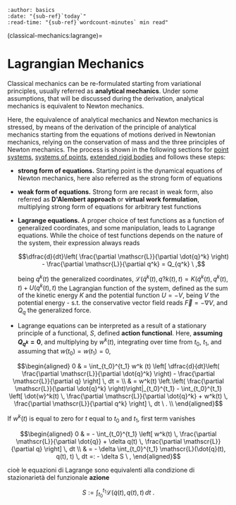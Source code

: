 ```{article-info}
:author: basics
:date: "{sub-ref}`today`"
:read-time: "{sub-ref}`wordcount-minutes` min read"
```

(classical-mechanics:lagrange)=
# Lagrangian Mechanics

Classical mechanics can be re-formulated starting from variational principles, usually referred as **analytical mechanics**. Under some assumptions, that will be discussed during the derivation, analytical mechanics is equivalent to Newton mechanics.

Here, the equivalence of analytical mechanics and Newton mechanics is stressed, by means of the derivation of the principle of analytical mechanics starting from the equations of motions derived in Newtonian mechanics, relying on the conservation of mass and the three principles of Newton mechanics. The process is shown in the following sections for [point systems](classical-mechanics:lagrange:point), [systems of points](classical-mechanics:lagrange:points), [extended rigid bodies](classical-mechanics:lagrange:rigid) and follows these steps:
- **strong form of equations.** Starting point is the dynamical equations of Newton mechanics, here also referred as the strong form of equations
- **weak form of equations.** Strong form are recast in weak form, also referred as **D'Alembert approach** or **virtual work formulation**, multiplying strong form of equations for arbitrary test functions
- **Lagrange equations.** A proper choice of test functions as a function of generalized coordinates, and some manipulation, leads to Lagrange equations. While the choice of test functions depends on the nature of the system, their expression always reads

   $$\dfrac{d}{dt}\left( \frac{\partial \mathscr{L}}{\partial \dot{q}^k} \right) - \frac{\partial \mathscr{L}}{\partial q^k} = Q_{q^k} \ ,$$

   being $q^k(t)$ the generalized coordinates, $\mathscr{L}\left(\dot{q}^k(t), q?k(t), t \right) = K\left(\dot{q}^k(t), q^k(t), t\right) + U(q^k(t), t)$ the Lagrangian function of the system, defined as the sum of the kinetic energy $K$ and the potential function $U = - V$, being $V$ the potential energy - s.t. the conservative vector field reads $\vec{F} = - \nabla V$, and $Q_q$ the generalized force.

- Lagrange equations can be interpreted as a result of a stationary principle of a functional, $S$, defined **action functional**. Here, **assuming $Q_{q^{k}} = 0$**, and multiplying by $w^k(t)$, integrating over time from $t_0$, $t_1$, and assuming that $w(t_0) = w(t_1) = 0$,

$$\begin{aligned}
  0 & = \int_{t_0}^{t_1} w^k (t) \left[ \dfrac{d}{dt}\left( \frac{\partial \mathscr{L}}{\partial \dot{q}^k} \right) - \frac{\partial \mathscr{L}}{\partial q} \right] \, dt = \\
    & = w^k(t) \left.\left( \frac{\partial \mathscr{L}}{\partial \dot{q}^k} \right)\right|_{t_0}^{t_1} - \int_{t_0}^{t_1} \left[ \dot{w}^k(t) \, \frac{\partial \mathscr{L}}{\partial \dot{q}^k} + w^k(t) \, \frac{\partial \mathscr{L}}{\partial q^k} \right] \, dt \ . \\
\end{aligned}$$

If $w^k(t)$ is equal to zero for $t$ equal to $t_0$ and $t_1$, first term vanishes

$$\begin{aligned}
    0 & = - \int_{t_0}^{t_1} \left[ w^k(t) \, \frac{\partial \mathscr{L}}{\partial \dot{q}} + \delta q(t) \, \frac{\partial \mathscr{L}}{\partial q} \right] \, dt \\
    & = - \delta \int_{t_0}^{t_1} \mathscr{L}(\dot{q}(t), q(t), t) \, dt =: - \delta S \ ,
\end{aligned}$$

cioè le equazioni di Lagrange sono equivalenti alla condizione di stazionarietà del funzionale **azione**

$$S:= \int_{t_0}^{t_1} \mathscr{L}(\dot{q}(t), q(t), t) \, dt \ .$$
<!--
Riformulazione della meccanica di Newton:
- **forma debole** delle equazioni: approccio di D'Alembert, lavori virtuali
- **equazioni di Lagrange**

con $\mathscr{L}(\dot{q}(t), q(t), t) = K(\dot{q}(t), q(t), t) + U(q(t), t)$.

- **principi di stazionarietà del funzionale azione $S$**

Nel caso non ci siano azioni non conservative, $Q_q = 0$, è possibile interpretare le equazioni di Lagrange come risultato di un principio di stazionarietà. Chiamando $\delta q(t)$ la variazione della funzion $q(t)$, moltiplicandola per le equazioni di Lagrange e integrando in tempo per $t \in [t_0, t_1]$,

$$\begin{aligned}
  0 & = \int_{t_0}^{t_1} \delta q (t) \left[ \dfrac{d}{dt}\left( \frac{\partial \mathscr{L}}{\partial \dot{q}} \right) - \frac{\partial \mathscr{L}}{\partial q} \right] \, dt = \\
    & = \delta q(t) \left.\left( \frac{\partial \mathscr{L}}{\partial \dot{q}} \right)\right|_{t_0}^{t_1} - \int_{t_0}^{t_1} \left[ \delta \dot{q}(t) \, \frac{\partial \mathscr{L}}{\partial \dot{q}} + \delta q(t) \, \frac{\partial \mathscr{L}}{\partial q} \right] \, dt \ . \\
\end{aligned}$$

Imponendo che la variazione $\delta q(t)$ sia nulla per $t_0$ e $t_1$, il primo termine si annulla, e si può dimostrare che

$$\begin{aligned}
    0 & = - \int_{t_0}^{t_1} \left[ \delta \dot{q}(t) \, \frac{\partial \mathscr{L}}{\partial \dot{q}} + \delta q(t) \, \frac{\partial \mathscr{L}}{\partial q} \right] \, dt \\
    & = - \delta \int_{t_0}^{t_1} \mathscr{L}(\dot{q}(t), q(t), t) \, dt =: - \delta S \ ,
\end{aligned}$$

cioè le equazioni di Lagrange sono equivalenti alla condizione di stazionarietà del funzionale **azione**

$$S:= \int_{t_0}^{t_1} \mathscr{L}(\dot{q}(t), q(t), t) \, dt \ .$$
-->
